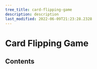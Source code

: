 ```yaml
---
tree_title: card-flipping-game
description: description
last_modified: 2022-06-09T21:23:28.2328
---
```


# Card Flipping Game

## Contents
